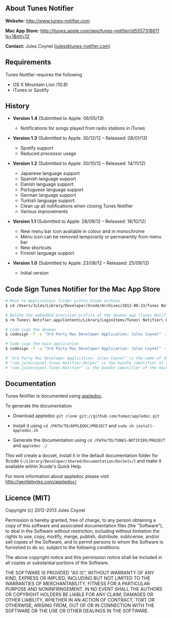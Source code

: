 About Tunes Notifier
--------------
**Website:** http://www.tunes-notifier.com

**Mac App Store:** http://itunes.apple.com/app/tunes-notifier/id555731861?ls=1&mt=12

**Contact:** Jules Coynel (jules@tunes-notifier.com)

Requirements
--------------
Tunes Notifier requires the following
- OS X Mountain Lion (10.8)
- iTunes or Spotify

History
--------------
- **Version 1.4** (Submitted to Apple: 06/05/13)
  - Notifications for songs played from radio stations in iTunes

- **Version 1.3** (Submitted to Apple: 30/12/12 – Released: 08/01/13)
  - Spotify support
  - Reduced processor usage
  
- **Version 1.2** (Submitted to Apple: 30/10/12 – Released: 14/11/12)
  - Japanese language support
  - Spanish language support
  - Danish language support
  - Portuguese language support
  - German language support
  - Turkish language support
  - Clean up all notifications when closing Tunes Notifier
  - Various improvements

- **Version 1.1** (Submitted to Apple: 28/09/12 – Released: 18/10/12)
  - New menu bar icon available in colour and in monochrome
  - Menu icon can be removed temporarily or permanently from menu bar
  - New shortcuts
  - Finnish language support

- **Version 1.0** (Submitted to Apple: 23/08/12 – Released: 25/09/12)
  - Initial version

Code Sign Tunes Notifier for the Mac App Store
--------------
```bash
# Move to Applications folder within Xcode archive
$ cd /Users/Jules/Library/Developer/Xcode/Archives/2012-08-23/Tunes Notifier 23-08-2012 23.16.xcarchive/Products/Applications
 
# Delete the embedded provision profile of the deamon app (Tunes Notifier Helper)
$ rm Tunes\ Notifier.app/Contents/Library/LoginItems/Tunes\ Notifier\ Helper.app/Contents/embedded.provisionprofile
 
# Code sign the deamon
$ codesign -f -s "3rd Party Mac Developer Application: Jules Coynel" -i "com.julescoynel.Tunes-Notifier-Helper" --entitlements "/Users/Jules/Documents/Xcode/Tunes-Notifier/Tunes Notifier Helper/Tunes Notifier Helper/Tunes Notifier Helper.entitlements" "Tunes Notifier.app/Contents/Library/LoginItems/Tunes Notifier Helper.app"
 
# Code sign the main application
$ codesign -f -s "3rd Party Mac Developer Application: Jules Coynel" -i "com.julescoynel.Tunes-Notifier" --entitlements "/Users/Jules/Documents/Xcode/Tunes-Notifier/Tunes Notifier/Tunes Notifier.entitlements" "Tunes Notifier.app"
 
# "3rd Party Mac Developer Application: Jules Coynel" is the name of the certificate to use as visible in the Keychain Access app
# "com.julescoynel.Tunes-Notifier-Helper" is the bundle identifier of the demon app
# "com.julescoynel.Tunes-Notifier" is the bundle identifier of the main app
```

Documentation
--------------
Tunes Notifier is documented using [appledoc](https://github.com/tomaz/appledoc).

To generate the documentation

- Download appledoc
`git clone git://github.com/tomaz/appledoc.git`
  
- Install it using
`cd /PATH/TO/APPLEDOC/PROJECT` and `sudo sh install-appledoc.sh`
  
- Generate the documentation using
`cd /PATH/TO/TUNES-NOTIFIER/PROJECT` and `appledoc ./`
	
This will create a docset, install it in the default documentation folder for Xcode (`~/Library/Developer/Shared/Documentation/DocSets/`) and make it available within Xcode's Quick Help.

For more information about appledoc please visit http://gentlebytes.com/appledoc/

Licence (MIT)
--------------
Copyright (c) 2012-2013 Jules Coynel

Permission is hereby granted, free of charge, to any person obtaining a copy of this software and associated documentation files (the "Software"), to deal in the Software without restriction, including without limitation the rights to use, copy, modify, merge, publish, distribute, sublicense, and/or sell copies of the Software, and to permit persons to whom the Software is furnished to do so, subject to the following conditions:

The above copyright notice and this permission notice shall be included in all copies or substantial portions of the Software.

THE SOFTWARE IS PROVIDED "AS IS", WITHOUT WARRANTY OF ANY KIND, EXPRESS OR IMPLIED, INCLUDING BUT NOT LIMITED TO THE WARRANTIES OF MERCHANTABILITY, FITNESS FOR A PARTICULAR PURPOSE AND NONINFRINGEMENT. IN NO EVENT SHALL THE AUTHORS OR COPYRIGHT HOLDERS BE LIABLE FOR ANY CLAIM, DAMAGES OR OTHER LIABILITY, WHETHER IN AN ACTION OF CONTRACT, TORT OR OTHERWISE, ARISING FROM, OUT OF OR IN CONNECTION WITH THE SOFTWARE OR THE USE OR OTHER DEALINGS IN THE SOFTWARE.
